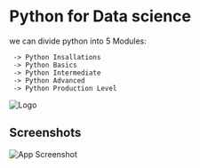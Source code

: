 
# Python for Data science

we can divide python into 5 Modules:

     -> Python Insallations
     -> Python Basics
     -> Python Intermediate
     -> Python Advanced
     -> Python Production Level
     


![Logo](https://imarticus.org/blog/wp-content/uploads/2021/12/learn-Python-for-data-science.jpg)


## Screenshots

![App Screenshot](https://imarticus.org/blog/wp-content/uploads/2021/12/learn-Python-for-data-science.jpg)


